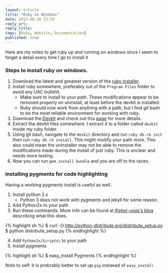 ```yaml
---
layout: article
title: "Ruby on Windows"
date: 2013-06-26 22:59
reply_url: 
reply_title: 
tags: [Ruby, Website, Documentation]
published: true
---
```

Here are my notes to get ruby up and running on windows since I seem to forget a detail every time I go to install it

### Steps to install ruby on windows.

1. Download the latest and greatest version of the [ruby installer](http://rubyinstaller.org/downloads/).
2. Install ruby somewhere, preferably out of the `Program Files` folder to avoid any UAC bullshit.
	- Make sure to install to your path.  These modifications appear to be removed properly on uninstall, at least before the devkit is installed.
	- Ruby should now work from anything with a path, but I find git bash to be the most reliable environment for working with ruby.
3. Download the [Devkit](http://rubyinstaller.org/downloads/) and check out this [page](https://github.com/oneclick/rubyinstaller/wiki/Development-Kit) for more details.
4. Extract the devkit files somewhere.  I extract it to a folder called `devkit` inside my ruby folder.
5. Using git bash, navigate to the `devkit` directory and run `ruby dk.rb init` then run `ruby dk.rb install`.  This might modify your path more.  This also could mean the uninstaller may not be able to remove the modifications made during the install of just ruby.  This is unclear and needs more testing.
6. Now you can run `gem install bundle` and you are off to the races.

### installing pygments for code highlighting

Having a working pygments install is useful as well.  

1. Install python 2.x
	- Python 3 does not work with pygments and jekyll for some reason.
2. Add Python2x to your path
3. Run these commands.  More info can be found at [jfisher-usgs's blog](http://jfisher-usgs.github.io/lessons/2012/05/30/jekyll-build-on-windows/) describing what this does.

{% highlight sh %}
$ curl -O http://python-distribute.org/distribute_setup.py
$ python distribute_setup.py
{% endhighlight %}

4. Add `Python2x/Scripts\` to your path
5. Install pygments

{% highlight sh %}
$ easy_install Pygments
{% endhighlight %}

Note to self: It is probrably better to set up `pip` instaead of `easy_install`

